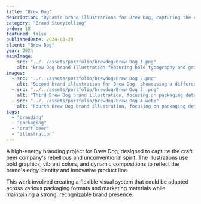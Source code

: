 ```yaml
---
title: "Brew Dog"
description: "Dynamic brand illustrations for Brew Dog, capturing the craft beer brand's rebellious spirit and bold flavors."
category: "Brand Storytelling"
order: 18
featured: false
publishedDate: 2024-03-20
client: "Brew Dog"
year: 2024
mainImage:
    src: "../../assets/portfolio/brewdog/Brew Dog 1.png"
    alt: "Brew Dog brand illustration featuring bold typography and graphic elements"
images:
  - src: "../../assets/portfolio/brewdog/Brew Dog 2.png"
    alt: "Second brand illustration for Brew Dog, showcasing a different product line with unique artwork"
  - src: "../../assets/portfolio/brewdog/Brew Dog 3_.png"
    alt: "Third Brew Dog brand illustration, focusing on packaging details and vibrant colors"
  - src: "../../assets/portfolio/brewdog/Brew Dog 4.webp"
    alt: "Fourth Brew Dog brand illustration, focusing on packaging details and vibrant colors"
tags:
  - "branding"
  - "packaging"
  - "craft beer"
  - "illustration"
---
```


A high-energy branding project for Brew Dog, designed to capture the craft beer company's rebellious and unconventional spirit. The illustrations use bold graphics, vibrant colors, and dynamic compositions to reflect the brand's edgy identity and innovative product line.

This work involved creating a flexible visual system that could be adapted across various packaging formats and marketing materials while maintaining a strong, recognizable brand presence.
